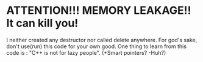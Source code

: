 # ATTENTION!!! MEMORY LEAKAGE!! It can kill you!
I neither created any destructor nor called delete anywhere. For god's sake, don't use(run) this code for your own good. One thing to learn from this code is : "C++ is not for lazy people". (+Smart pointers? -Huh?)
